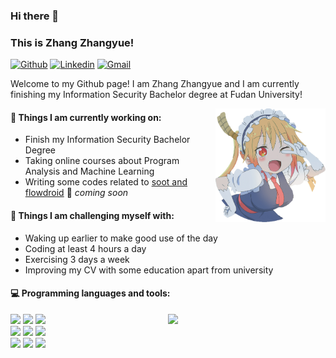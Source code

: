 ### Hi there 👋 
### This is Zhang Zhangyue!

[![Github](https://img.shields.io/badge/-Github-000?style=flat&logo=Github&logoColor=white)](https://github.com/yatooimh)
[![Linkedin](https://img.shields.io/badge/-LinkedIn-blue?style=flat&logo=Linkedin&logoColor=white)](https://www.linkedin.com/in/yatooimh/)
[![Gmail](https://img.shields.io/badge/-Gmail-c14438?style=flat&logo=Gmail&logoColor=white)](mailto:zhangyue.zhang.fdu@gmail.com)

Welcome to my Github page! I am Zhang Zhangyue and I am currently finishing my Information Security Bachelor degree at Fudan University!  

<img align="right" alt="img" src="https://github.com/yatooimh/yatooimh/blob/main/cover_image.jpg" width="35%" height="auto" />


#### 🌱 Things I am currently working on: 
- Finish my Information Security Bachelor Degree  
- Taking online courses about Program Analysis and Machine Learning 
- Writing some codes related to [soot and flowdroid](https://github.com/yatooimh/soot-flowdroid-demo) 🚀 *coming soon*

#### :muscle: Things I am challenging myself with:
- Waking up earlier to make good use of the day
- Coding at least 4 hours a day
- Exercising 3 days a week
- Improving my CV with some education apart from university

#### :computer: Programming languages and tools: 
<p>
	<img width="50%" align="right" src="https://github-readme-stats.vercel.app/api?username=yatooimh&show_icons=true&hide_border=true" />

<code><img width="10%" src="https://www.vectorlogo.zone/logos/java/java-ar21.svg"></code>
<code><img width="10%" src="https://www.vectorlogo.zone/logos/python/python-ar21.svg"></code>
<code><img width="10%" src="https://www.vectorlogo.zone/logos/linux/linux-ar21.svg"></code>
<br />
<code><img width="10%" src="https://www.vectorlogo.zone/logos/android/android-ar21.svg"></code>
<code><img width="10%" src="https://www.amrutsoftware.com/wp-content/uploads/2021/07/logo_JetBrains_v3.svg"></code>
<code><img width="10%" src="https://www.vectorlogo.zone/logos/markdown-here/markdown-here-ar21.svg"></code>
<br />
<code><img width="10%" src="https://upload.wikimedia.org/wikipedia/commons/9/92/LaTeX_logo.svg"></code>
<code><img width="10%" src="https://www.vectorlogo.zone/logos/visualstudio_code/visualstudio_code-ar21.svg"></code>
<code><img width="10%" src="https://www.vectorlogo.zone/logos/git-scm/git-scm-ar21.svg"></code>
</p>

